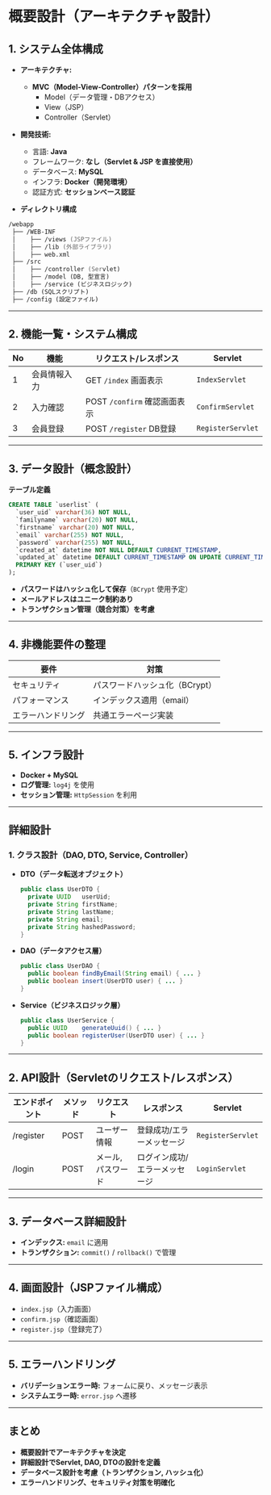 # **概要設計（アーキテクチャ設計）**

## **1. システム全体構成**

- **アーキテクチャ:**  
  - **MVC（Model-View-Controller）パターンを採用**  
    - Model（データ管理・DBアクセス）  
    - View（JSP）  
    - Controller（Servlet）  

- **開発技術:**  
  - 言語: **Java**
  - フレームワーク: **なし（Servlet & JSP を直接使用）**
  - データベース: **MySQL**
  - インフラ: **Docker（開発環境）**
  - 認証方式: **セッションベース認証**

- **ディレクトリ構成**

```zsh
/webapp
 ├── /WEB-INF
 │    ├── /views (JSPファイル)
 │    ├── /lib (外部ライブラリ)
 │    ├── web.xml
 ├── /src
 │    ├── /controller (Servlet)
 │    ├── /model (DB, 型宣言)
 │    ├── /service (ビジネスロジック)
 ├── /db (SQLスクリプト)
 ├── /config (設定ファイル)
```

---

## **2. 機能一覧・システム構成**

|No|機能|リクエスト/レスポンス|Servlet|
|-|-|-|-|
|1|会員情報入力|GET `/index` 画面表示|`IndexServlet`|
|2|入力確認|POST `/confirm` 確認画面表示|`ConfirmServlet`|
|3|会員登録|POST `/register` DB登録|`RegisterServlet`|

---

## **3. データ設計（概念設計）**

**テーブル定義**

```sql
CREATE TABLE `userlist` (
  `user_uid` varchar(36) NOT NULL,
  `familyname` varchar(20) NOT NULL,
  `firstname` varchar(20) NOT NULL,
  `email` varchar(255) NOT NULL,
  `password` varchar(255) NOT NULL,
  `created_at` datetime NOT NULL DEFAULT CURRENT_TIMESTAMP,
  `updated_at` datetime DEFAULT CURRENT_TIMESTAMP ON UPDATE CURRENT_TIMESTAMP,
  PRIMARY KEY (`user_uid`)
);
```

- **パスワードはハッシュ化して保存**（`BCrypt` 使用予定）
- **メールアドレスはユニーク制約あり**
- **トランザクション管理（競合対策）を考慮**

---

## **4. 非機能要件の整理**

|要件|対策|
|-|-|
|セキュリティ|パスワードハッシュ化（BCrypt）|
|パフォーマンス|インデックス適用（email）|
|エラーハンドリング|共通エラーページ実装|

---

## **5. インフラ設計**

- **Docker + MySQL**
- **ログ管理:** `log4j` を使用
- **セッション管理:** `HttpSession` を利用

---

## **詳細設計**

### **1. クラス設計（DAO, DTO, Service, Controller）**

- **DTO（データ転送オブジェクト）**
  
  ```java
  public class UserDTO {
    private UUID   userUid;
    private String firstName;
    private String lastName;
    private String email;
    private String hashedPassword;
  }
  ```

- **DAO（データアクセス層）**
  
  ```java
  public class UserDAO {
    public boolean findByEmail(String email) { ... }
    public boolean insert(UserDTO user) { ... }
  }
  ```

- **Service（ビジネスロジック層）**
  
  ```java
  public class UserService {
    public UUID    generateUuid() { ... }
    public boolean registerUser(UserDTO user) { ... }
  }
  ```

---

## **2. API設計（Servletのリクエスト/レスポンス）**

|エンドポイント|メソッド|リクエスト|レスポンス|Servlet|
|-|-|-|-|-|
|/register|POST|ユーザー情報|登録成功/エラーメッセージ|`RegisterServlet`|
|/login|POST|メール, パスワード|ログイン成功/エラーメッセージ|`LoginServlet`|

---

## **3. データベース詳細設計**

- **インデックス:** `email` に適用
- **トランザクション:** `commit()` / `rollback()` で管理

---

## **4. 画面設計（JSPファイル構成）**

- `index.jsp`（入力画面）
- `confirm.jsp`（確認画面）
- `register.jsp`（登録完了）

---

## **5. エラーハンドリング**

- **バリデーションエラー時:** フォームに戻り、メッセージ表示
- **システムエラー時:** `error.jsp` へ遷移

---

## **まとめ**

- **概要設計でアーキテクチャを決定**
- **詳細設計でServlet, DAO, DTOの設計を定義**
- **データベース設計を考慮（トランザクション, ハッシュ化）**
- **エラーハンドリング、セキュリティ対策を明確化**
